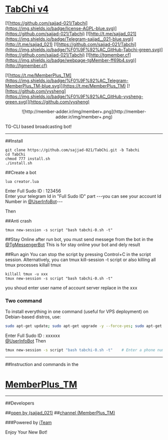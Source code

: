 # [TabChi v4](https://t.me/MemberPlus_tm)

[![https://github.com/sajjad-021/Tabchi](https://img.shields.io/badge/license-AGPL-blue.svg)](https://github.com/sajjad-021/Tabchi)
[![http://t.me/sajjad_021](https://img.shields.io/badge/Telegram-sajjad__021-blue.svg)](http://t.me/sajjad_021)
[![https://github.com/sajjad-021/Tabchi](https://img.shields.io/badge/%F0%9F%92%AC_GitHub-Tabchi-green.svg)](https://github.com/sajjad-021/Tabchi)
[![http://tgmember.cf](https://img.shields.io/badge/webpage-tgMember-ff69b4.svg)](http://tgmember.cf)

[![https://t.me/MemberPlus_TM](https://img.shields.io/badge/%F0%9F%92%AC_Telegram-MemberPlus_TM-blue.svg)](https://t.me/MemberPlus_TM)
[![https://github.com/vysheng](https://img.shields.io/badge/%F0%9F%92%AC_GitHub-vysheng-green.svg)](https://github.com/vysheng)

<p align="center"> ![http://member-adder.ir/img/member+.png](http://member-adder.ir/img/member+.png)

TG-CLI based broadcasting bot!

****

##Install
```
git clone https://github.com/sajjad-021/TabChi.git -b Tabchi
cd TabChi
chmod 777 install.sh
./install.sh
```
 
##Create a bot
```
lua creator.lua
```        

Enter Full Sudo ID : 123456    
Enter your telegram Id in "Full Sudo ID" part
---you can see your account Id Number in [@UserInfoBot](https://t.me/userinfobot)---

Then

##Anti crash
```
tmux new-session -s script "bash tabchi-0.sh -t"
```

##Stay Online
after run bot, you must send messege from the bot in the [@TgMessengerBot](https://t.me/TgMessengerBot)
This is for stay online your bot and dely result 


##Run agin
You can stop the script by pressing Control+C in the script session. Alternatively, you can tmux kill-session -t script or also killing all tmux processes killall tmux

```
killall tmux -u xxx
tmux new-session -s script "bash tabchi-0.sh -t"
```
you shoud enter user name of account server replace in the xxx

### Two command
To install everything in one command (useful for VPS deployment) on Debian-based distros, use:
```sh
sudo apt-get update; sudo apt-get upgrade -y --force-yes; sudo apt-get dist-upgrade -y --force-yes; sudo apt-get install libreadline-dev libconfig-dev libssl-dev lua5.2 liblua5.2-dev lua-socket lua-sec lua-expat libevent-dev libjansson* libpython-dev make unzip git redis-server g++ autoconf -y --force-yes && git clone https://github.com/sajjad-021/TabChi.git -b Tabchi && cd TabChi && chmod 777 install.sh && ./install.sh -y --force-yes; lua creator.lua
```
Enter Full Sudo ID : xxxxxx    
[@UserInfoBot](https://t.me/userinfobot)
Then
```sh
tmux new-session -s script "bash tabchi-0.sh -t"    # Enter a phone number & confirmation code.
```
***

##Instruction and commands 
in the 
# [MemberPlus_TM](https://t.me/MemberPlus_TM)

***

##Developers


##[open by (sajjad_021)](https://t.me/sajjad_021)
##[channel (MemberPlus_TM)](https://t.me/MemberPlus_TM)

###Powered by [iTeam](https://telegram.me/iTeam_IR)

Enjoy Your New Bot!
